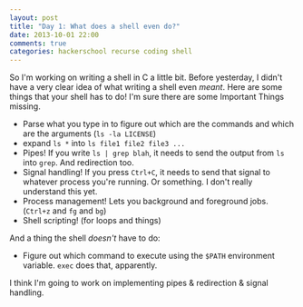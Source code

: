 ```yaml
---
layout: post
title: "Day 1: What does a shell even do?"
date: 2013-10-01 22:00
comments: true
categories: hackerschool recurse coding shell
---
```


So I'm working on writing a shell in C a little bit. Before yesterday, I
didn't have a very clear idea of what writing a shell even *meant*. Here
are some things that your shell has to do! I'm sure there are some
Important Things missing.

* Parse what you type in to figure out which are the commands and which
  are the arguments (`ls -la LICENSE`)
* expand `ls *` into `ls file1 file2 file3 ...`
* Pipes! If you write `ls | grep blah`, it needs to send the output from
  `ls` into `grep`. And redirection too.
* Signal handling! If you press `Ctrl+C`, it needs to send that signal
  to whatever process you're running. Or something. I don't really
  understand this yet.
* Process management! Lets you background and foreground jobs. (`Ctrl+z`
  and `fg` and `bg`)
* Shell scripting! (for loops and things)

And a thing the shell *doesn't* have to do:

* Figure out which command to execute using the `$PATH` environment
  variable. `exec` does that, apparently.

I think I'm going to work on implementing pipes & redirection & signal
handling.
